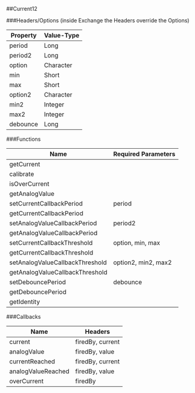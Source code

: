##Current12


###Headers/Options (inside Exchange the Headers override the Options)


| Property             | Value-Type                              |
|----------------------|-----------------------------------------|
|               period |       Long |
|              period2 |       Long |
|               option |  Character |
|                  min |      Short |
|                  max |      Short |
|              option2 |  Character |
|                 min2 |    Integer |
|                 max2 |    Integer |
|             debounce |       Long |



###Functions

| Name                 | Required Parameters                      |
|----------------------|------------------------------------------|
|           getCurrent |                                          |
|            calibrate |                                          |
|        isOverCurrent |                                          |
|       getAnalogValue |                                          |
| setCurrentCallbackPeriod |                                   period |
| getCurrentCallbackPeriod |                                          |
| setAnalogValueCallbackPeriod |                                  period2 |
| getAnalogValueCallbackPeriod |                                          |
| setCurrentCallbackThreshold |                         option, min, max |
| getCurrentCallbackThreshold |                                          |
| setAnalogValueCallbackThreshold |                      option2, min2, max2 |
| getAnalogValueCallbackThreshold |                                          |
|    setDebouncePeriod |                                 debounce |
|    getDebouncePeriod |                                          |
|          getIdentity |                                          |




###Callbacks

| Name                 | Headers                                  |
|----------------------|------------------------------------------|
|              current |                         firedBy, current |
|          analogValue |                           firedBy, value |
|       currentReached |                         firedBy, current |
|   analogValueReached |                           firedBy, value |
|          overCurrent |                                  firedBy |


